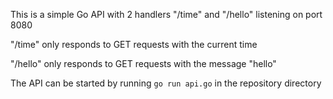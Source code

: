 This is a simple Go API with 2 handlers "/time" and "/hello" listening on port 8080

"/time" only responds to GET requests with the current time

"/hello" only responds to GET requests with the message "hello"

The API can be started by running `go run api.go` in the repository directory
